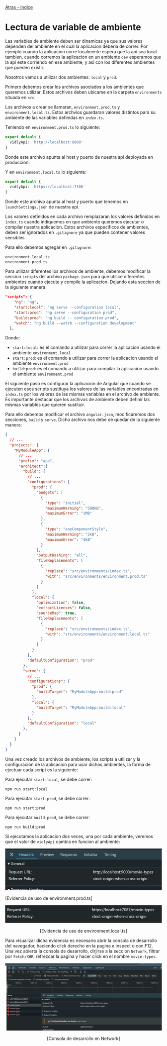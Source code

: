 [Atras - Indice](https://github.com/daniel18acevedo/DA2-Tecnologia/tree/angular-service)

# Lectura de variable de ambiente

Las variables de ambiente deben ser dinamicas ya que sus valores dependen del ambiente en el cual la aplicacion deberia de correr. Por ejemplo cuando la aplicacion corre localmente espera que la api sea local tambien, cuando corremos la aplicacion en un ambiente `dev` esperamos que la api este corriendo en ese ambiente, y asi con los diferentes ambientes que pueden existir.

Nosotros vamos a utilizar dos ambientes: `local` y `prod`.

Primero debemos crear los archivos asociados a los ambientes que queremos utilizar. Estos archivos deben ubicarse en la carpeta `environments` situada en `src`.

Los archivos a crear se llamaran, `environment.prod.ts` y `environment.local.ts`. Estos archvios guardaran valores distintos para su ambiente de las variables definidas en `index.ts`.

Teniendo en `environment.prod.ts` lo siguiente:

```TypeScript
export default {
  vidlyApi: 'http://localhost:9000'
}
```

Donde este archivo apunta al host y puerto de nuestra api deployada en produccion.

Y en `environment.local.ts` lo siguiente:

```TypeScript
export default {
  vidlyApi: 'https://localhost:7106'
}
```

Donde este archivo apunta al host y puerto que tenemos en `launchSettings.json` de nuestra api.

Los valores definidos en cada archivo remplazaran los valores definidos en `index.ts` cuando indiquemos en que ambiente queremos ejecutar o compilar nuestra aplicacion. Estos archivos especificos de ambientes, deben ser ignorados en `.gitignore` ya que pueden contener valores sensibles.

Para ello debemos agregar en `.gitignore`:

```
environment.local.ts
environment.prod.ts
```

Para utilizar diferentes los archivos de ambiente, debemos modificar la seccion `scripts` del archivo `package.json` para que utilice diferentes ambientes cuando ejecute y compile la aplicacion. Dejando esta seccion de la siguiente manera:

```JSON
"scripts": {
    "ng": "ng",
    "start:local": "ng serve --configuration local",
    "start:prod": "ng serve --configuration prod",
    "build:prod": "ng build -- configuration prod",
    "watch": "ng build --watch --configuration development"
  },
```

Donde:

- `start:local`: es el comando a utilizar para correr la aplicacion usando el ambiente `environment.local`
- `start:prod`: es el comando a utilizar para correr la aplicacion usando el ambiente `environment.prod`
- `build:prod`: es el comando a utilizar para compilar la aplicacion usando el ambiente `environment.prod`

El siguiente paso es configurar la aplicacion de Angular que cuando se ejecuten esos scripts sustituya los valores de las variables encontradas en `index.ts` por los valores de las mismas variables en el archivo de ambiente. Es importante destacar que los archivos de ambiente deben definir las mismas variables que quieren sustituir.

Para ello debemos modificar el archivo `angular.json`, modificaremos dos secciones, `build` y `serve`. Dicho archivo nos debe de quedar de la siguiente manera:

```JSON
{
  // ...
  "projects": {
    "MyModuleApp": {
      // ...
      "prefix": "app",
      "architect":{
        "build": {
          // ...
          "configurations": {
            "prod": {
              "budgets": [
                {
                  "type": "initial",
                  "maximumWarning": "500kB",
                  "maximumError": "1MB"
                },
                {
                  "type": "anyComponentStyle",
                  "maximumWarning": "2kB",
                  "maximumError": "4kB"
                }
              ],
              "outputHashing": "all",
              "fileReplacements": [
                {
                  "replace": "src/environments/index.ts",
                  "with": "src/environments/environment.prod.ts"
                }
              ]
            },
            "local": {
              "optimization": false,
              "extractLicenses": false,
              "sourceMap": true,
              "fileReplacements": [
                {
                  "replace": "src/environments/index.ts",
                  "with": "src/environments/environment.local.ts"
                }
              ]
            }
          },
          "defaultConfiguration": "prod"
        },
        "serve": {
          // ...
          "configurations": {
            "prod": {
              "buildTarget": "MyModuleApp:build:prod"
            },
            "local": {
              "buildTarget": "MyModuleApp:build:local"
            }
          },
          "defaultConfiguration": "local"
        },
      }
    }
  }
}
```

Una vez creado los archivos de ambiente, los scripts a utilizar y la configuracion de la aplicacion para usar dichos ambientes, la forma de ejectuar cada script es la siguiente:

Para ejecutar `start:local`, se debe correr:

```
npm run start:local
```

Para ejecutar `start:prod`, se debe correr:

```
npm run start:prod
```

Para ejecutar `build:prod`, se debe correr:

```
npm run build:prod
```

Si ejecutamos la aplicacion dos veces, una por cada ambiente, veremos que el valor de `vidlyApi` cambia en funcion al ambiente:

<p align="center">
<img src="./images/image-13.png"/>
</p>
<p algin="center">
[Evidencia de uso de environment.prod.ts]
</p>

<p align="center">
<img src="./images/image-14.png"/>
</p>
<p align="center">
[Evidencia de uso de environment.local.ts]
</p>

Para visualizar dicha evidencia es necesario abrir la consola de desarrollo del navegador, haciendo click derecho en la pagina e inspect o con F12. Una vez abierta la consola de desarrollo, dirjirse a la seccion `Network`, filtrar por `Fetch/XHR`, refrezcar la pagina y hacer click en el nombre `movie-types`.

<p align="center">
<img src="./images/image-15.png"/>
</p>
<p align="center">
[Consola de desarrollo en Network]
</p>
